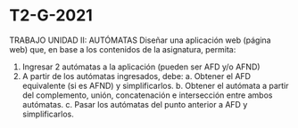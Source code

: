 # T2-G-2021

TRABAJO UNIDAD II: AUTÓMATAS 
Diseñar una aplicación web (página web) que, en base a los contenidos de la asignatura, permita: 
1. Ingresar 2 autómatas a la aplicación (pueden ser AFD y/o AFND) 
2. A partir de los autómatas ingresados, debe: 
a. Obtener el AFD equivalente (si es AFND) y simplificarlos. 
b. Obtener el autómata a partir del complemento, unión, concatenación e intersección entre  ambos autómatas. 
c. Pasar los autómatas del punto anterior a AFD y simplificarlos. 
